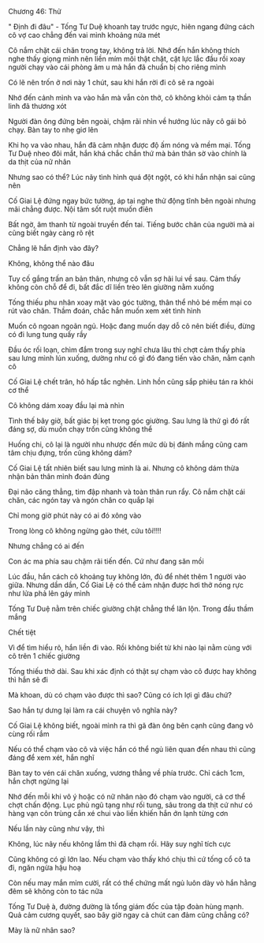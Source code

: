 




Chương 46: Thử

" Định đi đâu" - Tống Tư Duệ khoanh tay trước ngực, hiên ngang đứng cách cô vợ cao chẳng đến vai mình khoảng nửa mét

Cô nắm chặt cái chăn trong tay, không trả lời. Nhớ đến hắn không thích nghe thấy giọng mình nên liền mím môi thật chặt, cật lực lắc đầu rồi xoay người chạy vào cái phòng âm u mà hắn đã chuẩn bị cho riêng mình

Có lẽ nên trốn ở nơi này 1 chút, sau khi hắn rời đi cô sẽ ra ngoài

Nhớ đến cảnh mình va vào hắn mà vẫn còn thở, cô không khỏi cảm tạ thần linh đã thương xót

Người đàn ông đứng bên ngoài, chậm rãi nhìn về hướng lúc nãy cô gái bỏ chạy. Bàn tay to nhẹ giơ lên

Khi họ va vào nhau, hắn đã cảm nhận được độ ấm nóng và mềm mại. Tống Tư Duệ nheo đôi mắt, hắn khá chắc chắn thứ mà bản thân sờ vào chính là da thịt của nữ nhân

Nhưng sao có thể? Lúc nãy tình hình quá đột ngột, có khi hắn nhận sai cũng nên

Cố Giai Lệ đứng ngay bức tường, áp tai nghe thử động tĩnh bên ngoài nhưng mãi chẳng được. Nội tâm sốt ruột muốn điên

Bất ngờ, âm thanh từ ngoài truyền đến tai. Tiếng bước chân của người mà ai cũng biết ngày càng rõ rệt

Chẳng lẽ hắn định vào đây?

Không, không thể nào đâu

Tuy cố gắng trấn an bản thân, nhưng cô vẫn sợ hãi lui về sau. Cảm thấy không còn chỗ để đi, bất đắc dĩ liền trèo lên giường nằm xuống

Tống thiếu phu nhân xoay mặt vào góc tường, thân thể nhỏ bé mềm mại co rút vào chăn. Thầm đoán, chắc hắn muốn xem xét tình hình

Muốn cô ngoan ngoãn ngủ. Hoặc đang muốn dạy dỗ cô nên biết điều, đừng có đi lung tung quấy rầy

Đầu óc rối loạn, chìm đắm trong suy nghĩ chưa lâu thì chợt cảm thấy phía sau lưng mình lún xuống, dường như có gì đó đang tiến vào chăn, nằm cạnh cô

Cố Giai Lệ chết trân, hô hấp tắc nghẽn. Linh hồn cũng sắp phiêu tán ra khỏi cơ thể

Cô không dám xoay đầu lại mà nhìn

Tình thế bây giờ, bất giác bị kẹt trong góc giường. Sau lưng là thứ gì đó rất đáng sợ, dù muốn chạy trốn cũng không thể

Huống chi, cô lại là người nhu nhược đến mức dù bị đánh mắng cũng cam tâm chịu đựng, trốn cũng không dám?

Cố Giai Lệ tất nhiên biết sau lưng mình là ai. Nhưng cô không dám thừa nhận bản thân mình đoán đúng



Đại não căng thẳng, tim đập nhanh và toàn thân run rẩy. Cô nắm chặt cái chăn, các ngón tay và ngón chân co quắp lại

Chỉ mong giờ phút này có ai đó xông vào

Trong lòng cô không ngừng gào thét, cứu tôi!!!!

Nhưng chẳng có ai đến

Con ác ma phía sau chậm rãi tiến đến. Cứ như đang săn mồi

Lúc đầu, hắn cách cô khoảng tuy không lớn, đủ để nhét thêm 1 người vào giữa. Nhưng dần dần, Cố Giai Lệ có thể cảm nhận được hơi thở nóng rực như lửa phả lên gáy mình

Tống Tư Duệ nằm trên chiếc giường chật chẳng thể lăn lộn. Trong đầu thầm mắng

Chết tiệt

Vì để tìm hiểu rõ, hắn liền đi vào. Rồi không biết từ khi nào lại nằm cùng với cô trên 1 chiếc giường

Tống thiếu thở dài. Sau khi xác định có thật sự chạm vào cô được hay không thì hắn sẽ đi

Mà khoan, dù có chạm vào được thì sao? Cũng có ích lợi gì đâu chứ?

Sao hắn tự dưng lại làm ra cái chuyện vô nghĩa này?

Cố Giai Lệ không biết, ngoài mình ra thì gã đàn ông bên cạnh cũng đang vô cùng rối rắm

Nếu có thể chạm vào cô và việc hắn có thể ngủ liên quan đến nhau thì cũng đáng để xem xét, hắn nghĩ

Bàn tay to vén cái chăn xuống, vương thẳng về phía trước. Chỉ cách 1cm, hắn chợt ngừng lại

Nhớ đến mỗi khi vô ý hoặc có nữ nhân nào đó chạm vào người, cả cơ thể chợt chấn động. Lục phủ ngũ tạng như rối tung, sâu trong da thịt cứ như có hàng vạn côn trùng cắn xé chui vào liền khiến hắn ớn lạnh từng cơn

Nếu lần này cũng như vậy, thì

Không, lúc nãy nếu không lầm thì đã chạm rồi. Hãy suy nghĩ tích cực

Cũng không có gì lớn lao. Nếu chạm vào thấy khó chịu thì cứ tống cổ cô ta đi, ngăn ngừa hậu hoạ

Còn nếu may mắn mỉm cười, rất có thể chứng mất ngủ luôn dày vò hắn hằng đêm sẽ không còn to tác nữa

Tống Tư Duệ à, đường đường là tổng giám đốc của tập đoàn hùng mạnh. Quả cảm cương quyết, sao bây giờ ngay cả chút can đảm cũng chẳng có?

Mày là nữ nhân sao?




